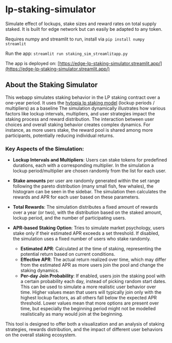 # lp-staking-simulator
Simulate effect of lockups, stake sizes and reward rates on total supply staked. It is built for edge network but can easily be adapted to any token. 

Requires numpy and streamlit to run, install via
`pip install numpy streamlit`

Run the app:
`streamlit run staking_sim_streamlitapp.py`

The app is deployed on:
[https://edge-lp-staking-simulator.streamlit.app/](https://edge-lp-staking-simulator.streamlit.app/)

## About the Staking Simulator
This webapp simulates staking behavior in the LP staking contract over a one-year period. It uses the [hytopia lp staking model](https://docs.hytopia.com/docs/stake-to-liquidity-pool) (lockup periods / multipliers) as a baseline 
The simulation dynamically illustrates how various factors like lockup intervals, multipliers, and user strategies impact the staking process and reward distribution.
The interaction between user choices and overall staking behavior creates complex dynamics. For instance, as more users stake, the reward pool is shared among more participants, potentially reducing individual returns.
            
### Key Aspects of the Simulation:

- **Lockup Intervals and Multipliers**: Users can stake tokens for predefined durations, each with a corresponding multiplier. In the simulation a lockup period/multiplier are chosen randomly from the list for each user.

- **Stake amounts** per user are randomly generated within the set range following the pareto distribution (many small fish, few whales), the histogram can be seen in the sidebar. The simulation then calculates the rewards and APR for each user based on these parameters. 
            
- **Total Rewards**: The simulation distributes a fixed amount of rewards over a year (or two), with the distribution based on the staked amount, lockup period, and the number of participating users. 

- **APR-based Staking Option**: Tries to simulate market psychology, users stake only if their estimated APR exceeds a set threshold. If disabled, the simulation uses a fixed number of users who stake randomly.
    - **Estimated APR**: Calculated at the time of staking, representing the potential return based on current conditions.
    - **Effective APR**: The actual return realized over time, which may differ from the estimated APR as more users join the pool and change the staking dynamics.
    - **Per-day Join Probability**: If enabled, users join the staking pool with a certain probability each day, instead of picking random start dates. This can be used to simulate a more realistic user behavior over time. Higher values mean that users will typically join only with the highest lockup factors, as all others fall below the expected APR threshold. Lower values mean that more options are present over time, but especially the beginning period might not be modelled realistically as many would join at the beginning.
            

This tool is designed to offer both a visualization and an analysis of staking strategies, rewards distribution, and the impact of different user behaviors on the overall staking ecosystem.

